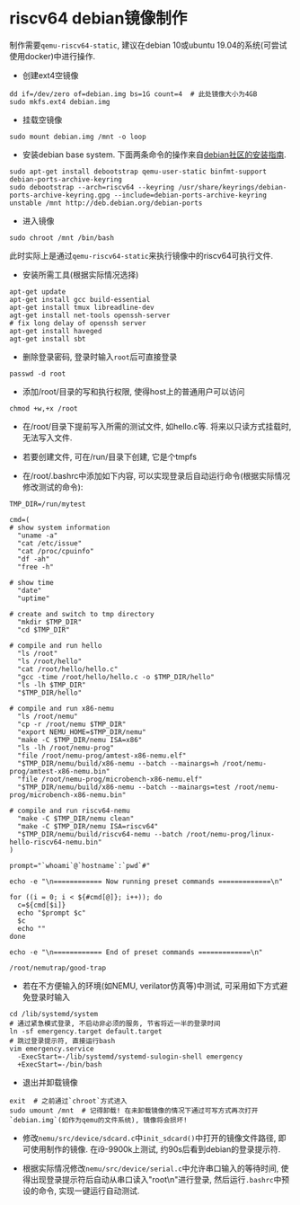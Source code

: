 
# riscv64 debian镜像制作

制作需要`qemu-riscv64-static`, 建议在debian 10或ubuntu 19.04的系统(可尝试使用docker)中进行操作.

* 创建ext4空镜像
```
dd if=/dev/zero of=debian.img bs=1G count=4  # 此处镜像大小为4GB
sudo mkfs.ext4 debian.img
```

* 挂载空镜像
```
sudo mount debian.img /mnt -o loop
```

* 安装debian base system.
下面两条命令的操作来自[debian社区的安装指南](https://wiki.debian.org/RISC-V#debootstrap).
```
sudo apt-get install debootstrap qemu-user-static binfmt-support debian-ports-archive-keyring
sudo debootstrap --arch=riscv64 --keyring /usr/share/keyrings/debian-ports-archive-keyring.gpg --include=debian-ports-archive-keyring unstable /mnt http://deb.debian.org/debian-ports
```

* 进入镜像
```
sudo chroot /mnt /bin/bash
```
此时实际上是通过`qemu-riscv64-static`来执行镜像中的riscv64可执行文件.

* 安装所需工具(根据实际情况选择)
```
apt-get update
apt-get install gcc build-essential
apt-get install tmux libreadline-dev
agt-get install net-tools openssh-server
# fix long delay of openssh server
apt-get install haveged
agt-get install sbt
```

* 删除登录密码, 登录时输入`root`后可直接登录
```
passwd -d root
```

* 添加/root/目录的写和执行权限, 使得host上的普通用户可以访问
```
chmod +w,+x /root
```

* 在/root/目录下提前写入所需的测试文件, 如hello.c等. 将来以只读方式挂载时, 无法写入文件.

* 若要创建文件, 可在/run/目录下创建, 它是个tmpfs

* 在/root/.bashrc中添加如下内容, 可以实现登录后自动运行命令(根据实际情况修改测试的命令):
```
TMP_DIR=/run/mytest

cmd=(
# show system information
  "uname -a"
  "cat /etc/issue"
  "cat /proc/cpuinfo"
  "df -ah"
  "free -h"

# show time
  "date"
  "uptime"

# create and switch to tmp directory
  "mkdir $TMP_DIR"
  "cd $TMP_DIR"

# compile and run hello
  "ls /root"
  "ls /root/hello"
  "cat /root/hello/hello.c"
  "gcc -time /root/hello/hello.c -o $TMP_DIR/hello"
  "ls -lh $TMP_DIR"
  "$TMP_DIR/hello"

# compile and run x86-nemu
  "ls /root/nemu"
  "cp -r /root/nemu $TMP_DIR"
  "export NEMU_HOME=$TMP_DIR/nemu"
  "make -C $TMP_DIR/nemu ISA=x86"
  "ls -lh /root/nemu-prog"
  "file /root/nemu-prog/amtest-x86-nemu.elf"
  "$TMP_DIR/nemu/build/x86-nemu --batch --mainargs=h /root/nemu-prog/amtest-x86-nemu.bin"
  "file /root/nemu-prog/microbench-x86-nemu.elf"
  "$TMP_DIR/nemu/build/x86-nemu --batch --mainargs=test /root/nemu-prog/microbench-x86-nemu.bin"

# compile and run riscv64-nemu
  "make -C $TMP_DIR/nemu clean"
  "make -C $TMP_DIR/nemu ISA=riscv64"
  "$TMP_DIR/nemu/build/riscv64-nemu --batch /root/nemu-prog/linux-hello-riscv64-nemu.bin"
)

prompt="`whoami`@`hostname`:`pwd`#"

echo -e "\n============ Now running preset commands =============\n"

for ((i = 0; i < ${#cmd[@]}; i++)); do
  c=${cmd[$i]}
  echo "$prompt $c"
  $c
  echo ""
done

echo -e "\n============ End of preset commands =============\n"

/root/nemutrap/good-trap
```

* 若在不方便输入的环境(如NEMU, verilator仿真等)中测试, 可采用如下方式避免登录时输入
```
cd /lib/systemd/system
# 通过紧急模式登录, 不启动非必须的服务, 节省将近一半的登录时间
ln -sf emergency.target default.target
# 跳过登录提示符, 直接运行bash
vim emergency.service
  -ExecStart=-/lib/systemd/systemd-sulogin-shell emergency
  +ExecStart=-/bin/bash
```

* 退出并卸载镜像
```
exit  # 之前通过`chroot`方式进入
sudo umount /mnt  # 记得卸载! 在未卸载镜像的情况下通过可写方式再次打开`debian.img`(如作为qemu的文件系统), 镜像将会损坏!
```

* 修改`nemu/src/device/sdcard.c`中`init_sdcard()`中打开的镜像文件路径, 即可使用制作的镜像.
在i9-9900k上测试, 约90s后看到debian的登录提示符.

* 根据实际情况修改`nemu/src/device/serial.c`中允许串口输入的等待时间,
使得出现登录提示符后自动从串口读入"root\n"进行登录, 然后运行`.bashrc`中预设的命令,
实现一键运行自动测试.
